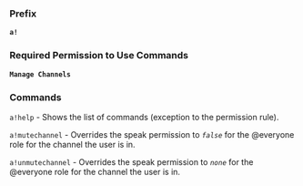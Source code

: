 ### Prefix
**`a!`**

### Required Permission to Use Commands
**`Manage Channels`**

### Commands
`a!help` - Shows the list of commands (exception to the permission rule).

`a!mutechannel` - Overrides the speak permission to *`false`* for the @everyone role for the channel the user is in.

`a!unmutechannel` - Overrides the speak permission to *`none`* for the @everyone role for the channel the user is in.
